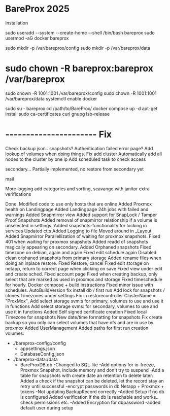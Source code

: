 # BareProx 2025

Installation


sudo useradd --system --create-home --shell /bin/bash bareprox
sudo usermod -aG docker bareprox

sudo mkdir -p /var/bareprox/config
sudo mkdir -p /var/bareprox/data
# sudo chown -R bareprox:bareprox /var/bareprox
sudo chown -R 1001:1001 /var/bareprox/config
sudo chown -R 1001:1001 /var/bareprox/data
systemctl enable docker

sudo su - bareprox
cd /path/to/BareProx/
docker compose up -d
apt-get install sudo ca-certificates curl gnupg lsb-release


# ---------------------- Fix
Check backup json.. snapshots?
Authentication failed error page?
Add lookup of volumes when doing things.
Fix add cluster
	Automatically add all nodes to the cluster by one ip
	Add scheduled task to check access

secondary...
	Partially implemented, no restore from secondary yet

mail

More logging add categories and sorting, scavange with janitor
extra verifications


Done.
Modified code to use only hosts that are online
Added Proxmox health on Landingpage
Added Landingpage 24h jobs with failed and warnings
Added Snapmirror view
Added support for SnapLock / Tamper Proof Snapshots
Added removal of snapmirror relationship if a volume is unselected in settings.
Added snapshots-functionality for locking in services
Updated ct:s
Added Logging to file
Moved around in _Layout
Added Snapmirror
Parallellization of waiting for proxmox snapshots.
Fixed 401 when waiting for proxmox snapshots
Added readd of snapshots magically appearing on secondary.
Added Orphaned snapshots
Fixed timezone on debian, again and again
Fixed edit schedule again
Disabled clean orphaned snapshots from primary storage
Added rename files when doing an inplace restore.
Fixed Restore, cancel
Fixed edit storage on netapp, return to correct page when clicking on save
Fixed view under edit and create sched.
Fixed account page
Fixed when creating backup, only select that are marked as used in proxmox and storage
Fixed timeschedule for hourly.
Docker compose + build instructions
Fixed minor issue with schedules.
AutoBuildVersion
fix install db / first run
Add lock for snapshots / clones
Timezones under settings
Fix in restorecontroller ClusterName = "ProxMox",
Add select storage svm:s for primary, volumes to use
	and use it in functions
Add select storage svms: for secondary, volumes to use
	and use it in functions
Added Self signed certificate creation
Fixed local Timezone for snapshots
New date/time formatting for snapshots
Fix create backup so you only can select volumes that have nfs and are in use by proxmox
Added UserManagement
Added paths for first run creation
	volumes:
  - ./bareprox-config:/config
	-	appsettings.json
	-	DatabaseConfig.json
  - ./bareprox-data:/data
	-	BareProxDB.db
-Changed to SQL-lite
-Add options for io-freeze, Proxmox Snapshot, include memory and don't try to suspend
-Add a table for snapshots with create date an retention to delete later:
	Added a check if the snapshot can be deleted, let the record stay an retry until successful
-encrypt passwords in db Netapp + Proxmox + tokens
-Not updating BackupRecord correctly
-Added Setup if no db is configured
	Added verification if the db is reachable and works.. check permissions etc.
-Added Encryption for dbpassword
-added default user during setup
